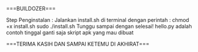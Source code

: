 ===BUILDOZER===

Step Penginstalan :
Jalankan install.sh di terminal dengan perintah :
chmod +x install.sh
sudo ./install.sh
Tunggu sampai dengan selesai!
hello.py adalah contoh
tinggal ganti saja skript apk yang mau dibuat

===TERIMA KASIH DAN SAMPAI KETEMU DI AKHIRAT===
